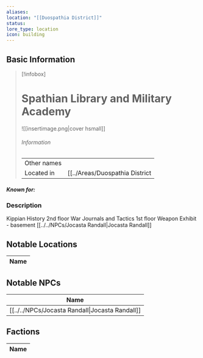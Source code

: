 ```yaml
---
aliases: 
location: "[[Duospathia District]]"
status: 
lore_type: location
icon: building
---
```

## Basic Information
> [!infobox]
> # Spathian Library and Military Academy
> ![[insertimage.png|cover hsmall]]
> ###### Information
> |   |  |
> | ---- | ---- |
> | Other names | |
> | Located in | [[../Areas/Duospathia District|Duospathia District]]|
##### Known for:
### Description
Kippian History 2nd floor
War Journals and Tactics 1st floor
Weapon Exhibit - basement
[[../../NPCs/Jocasta Randall|Jocasta Randall]]

## Notable Locations
| Name |
| ---- |

## Notable NPCs
| Name                                         |
| -------------------------------------------- |
| [[../../NPCs/Jocasta Randall\|Jocasta Randall]] |

## Factions
| Name |
| ---- |
